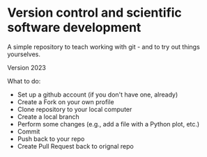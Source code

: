 # Version control and scientific software development

A simple repository to teach working with git - and to try out things yourselves.

Version 2023

What to do:
- Set up a github account (if you don't have one, already)
- Create a Fork on your own profile
- Clone repository to your local computer
- Create a local branch
- Perform some changes (e.g., add a file with a Python plot, etc.)
- Commit
- Push back to your repo
- Create Pull Request back to orignal repo
